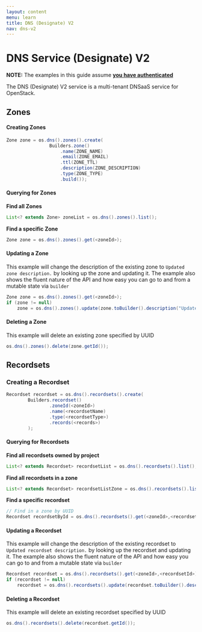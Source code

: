 ```yaml
---
layout: content
menu: learn
title: DNS (Designate) V2
nav: dns-v2
---
```


# DNS Service (Designate) V2

<div class="alert alert-warning"><b>NOTE:</b> The examples in this guide assume <a href="/learn/getting-started/#authenticate" class="alert-link"><b>you have authenticated</b></a></div>

The DNS (Designate) V2 service is a multi-tenant DNSaaS service for OpenStack.

## Zones


#### Creating Zones

```java
Zone zone = os.dns().zones().create(
                Builders.zone()
                    .name(ZONE_NAME)
                    .email(ZONE_EMAIL)
                    .ttl(ZONE_TTL)
                    .description(ZONE_DESCRIPTION)
                    .type(ZONE_TYPE)
                    .build());
```

#### Querying for Zones

**Find all Zones**

```java
List<? extends Zone> zoneList = os.dns().zones().list();
```

**Find a specific Zone**

```java
Zone zone = os.dns().zones().get(<zoneId>);
```

#### Updating a Zone

This example will change the description of the existing zone to `Updated zone description.` by looking up the zone and updating it. The example also shows the fluent nature of the API and how easy you can go to and from a mutable state via `builder`

```java    
Zone zone = os.dns().zones().get(<zoneId>);
if (zone != null)
    zone = os.dns().zones().update(zone.toBuilder().description("Updated zone description.").build());
```

#### Deleting a Zone

This example will delete an existing zone specified by UUID

```java
os.dns().zones().delete(zone.getId());
```

## Recordsets

### Creating a Recordset

```java
Recordset recordset = os.dns().recordsets().create(
        Builders.recordset()
                .zoneId(<zoneId>)
                .name(<recordsetName)
                .type(<recordsetType>)
                .records(<records>)
        );
```

#### Querying for Recordsets

**Find all recordsets owned by project**

```java
List<? extends Recordset> recordsetList = os.dns().recordsets().list();
```

**Find all recordsets in a zone**
    
```java
List<? extends Recordset> recordsetListZone = os.dns().recordsets().list(<zoneId>);
```

**Find a specific recordset**

```java	
// Find in a zone by UUID
Recordset recordsetById = os.dns().recordsets().get(<zoneId>,<recordsetId>);
```

#### Updating a Recordset

This example will change the description of the existing recordset to `Updated recordset description.` by looking up the recordset and updating it. The example also shows the fluent nature of the API and how easy you can go to and from a mutable state via `builder`

```java
Recordset recordset = os.dns().recordsets().get(<zoneId>,<recordsetId>);
if (recordset != null)
    recordset = os.dns().recordsets().update(recordset.toBuilder().description("Updated recordset description.").build());
```

#### Deleting a Recordset

This example will delete an existing recordset specified by UUID

```java
os.dns().recordsets().delete(recordset.getId());
```
